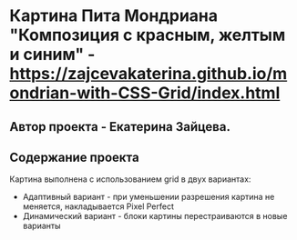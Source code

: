 # Картина Пита Мондриана "Композиция с красным, желтым и синим" - https://zajcevakaterina.github.io/mondrian-with-CSS-Grid/index.html
## Автор проекта - Екатерина Зайцева.

## Содержание проекта
Картина выполнена с использованием grid в двух вариантах:
* Адаптивный вариант - при уменьшении разрешения картина не меняется, накладывается Pixel Perfect
* Динамический вариант - блоки картины перестраиваются в новые варианты

